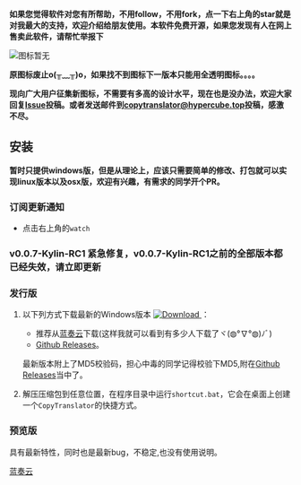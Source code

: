 **如果您觉得软件对您有所帮助，不用follow，不用fork，点一下右上角的star就是对我最大的支持，欢迎介绍给朋友使用。本软件免费开源，如果您发现有人在网上售卖此软件，请帮忙举报下**

![图标暂无](https://s1.ax1x.com/2018/11/29/FZxqM9.png)

**原图标废止o(╥﹏╥)o，如果找不到图标下一版本只能用全透明图标。。。。**

**现向广大用户征集新图标，不需要有多高的设计水平，现在也是没办法，欢迎大家回复[Issue](https://github.com/elliottzheng/CopyTranslator/issues/12)投稿。或者发送邮件到[copytranslator@hypercube.top](mailto:copytranslator@hypercube.top)投稿，感激不尽。**

## 安装
**暂时只提供windows版，但是从理论上，应该只需要简单的修改、打包就可以实现linux版本以及osx版，欢迎有兴趣，有需求的同学开个PR。**
### 订阅更新通知
- 点击右上角的`watch`
### v0.0.7-Kylin-RC1 紧急修复，v0.0.7-Kylin-RC1之前的全部版本都已经失效，请立即更新
### 发行版
1. 以下列方式下载最新的Windows版本 [![Download](https://api.bintray.com/packages/elliottzheng/CopyTranslator/CopyTranslator/images/download.svg) ](https://bintray.com/elliottzheng/CopyTranslator/CopyTranslator/_latestVersion)：
    - 推荐从[蓝奏云](https://www.lanzous.com/b389682/)下载(这样我就可以看到有多少人下载了ヾ(◍°∇°◍)ﾉﾞ)
    - [Github Releases](https://github.com/elliottzheng/CopyTranslator/releases)。

    最新版本附上了MD5校验码，担心中毒的同学记得校验下MD5,附在[Github Releases](https://github.com/elliottzheng/CopyTranslator/releases)当中了。

2. 解压压缩包到任意位置，在程序目录中运行`shortcut.bat`，它会在桌面上创建一个`CopyTranslator`的快捷方式。
### 预览版
具有最新特性，同时也是最新bug，不稳定,也没有使用说明。

[蓝奏云](https://www.lanzous.com/b389683/)